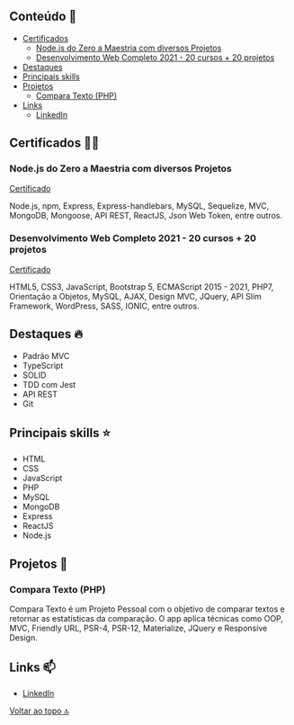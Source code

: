 ## Conteúdo :notebook:
- [Certificados](https://github.com/redfire314/portfolioDev#certificados-man_student)
     - [Node.js do Zero a Maestria com diversos Projetos](https://github.com/redfire314/portfolioDev#nodejs-do-zero-a-maestria-com-diversos-projetos)
     - [Desenvolvimento Web Completo 2021 - 20 cursos + 20 projetos](https://github.com/redfire314/portfolioDev#desenvolvimento-web-completo-2021---20-cursos--20-projetos)
- [Destaques](https://github.com/redfire314/portfolioDev#destaques-fire)
- [Principais skills](https://github.com/redfire314/portfolioDev#principais-skills-star)
- [Projetos](https://github.com/redfire314/portfolioDev#projetos-telescope)
     - [Compara Texto (PHP)](https://github.com/redfire314/portfolioDev#compara-texto-php)
- [Links](https://github.com/redfire314/portfolioDev#links-mailbox)
     - [LinkedIn](https://www.linkedin.com/in/leandroaraujowm/)

## Certificados :man_student:
### Node.js do Zero a Maestria com diversos Projetos
[Certificado](https://www.udemy.com/certificate/UC-e0ffdd67-80f8-481d-be93-1112c294047e/)

Node.js, npm, Express, Express-handlebars, MySQL, Sequelize, MVC, MongoDB, Mongoose, API REST, ReactJS, Json Web Token, entre outros.

### Desenvolvimento Web Completo 2021 - 20 cursos + 20 projetos
[Certificado](https://www.udemy.com/certificate/UC-d2a53415-6284-4828-8291-ba1e2e8e10f6/)

HTML5, CSS3, JavaScript, Bootstrap 5, ECMAScript 2015 - 2021, PHP7, Orientação a Objetos, MySQL, AJAX, Design MVC, JQuery, API Slim Framework, WordPress, SASS, IONIC, entre outros.

## Destaques :fire:
- Padrão MVC
- TypeScript
- SOLID
- TDD com Jest
- API REST
- Git

## Principais skills :star:
- HTML
- CSS
- JavaScript
- PHP
- MySQL
- MongoDB
- Express
- ReactJS
- Node.js

## Projetos :telescope:
### Compara Texto (PHP)
Compara Texto é um Projeto Pessoal com o objetivo de comparar textos e retornar as estatísticas da comparação.
O app aplica técnicas como OOP, MVC, Friendly URL, PSR-4, PSR-12, Materialize, JQuery e Responsive Design.

## Links :mailbox:
- [LinkedIn](https://www.linkedin.com/in/leandroaraujowm/)

[Voltar ao topo :top:](https://github.com/redfire314/portfolioDev#conteúdo-notebook)